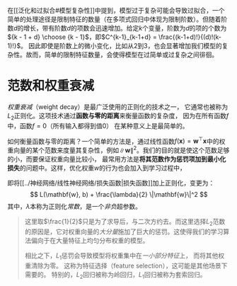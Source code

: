 在[[泛化和过拟合#模型复杂性]]中提到，模型过于复杂可能会导致过拟合，一个简单的处理途径是限制特征的数量（在多项式回归中体现为限制阶数）。但随着阶数$d$的增长，带有阶数$d$的项数会迅速增加。给定$k$个变量，阶数为$d$的项的个数为${k - 1 + d} \choose {k - 1}$，即$C^{k-1}_{k-1+d} = \frac{(k-1+d)!}{(d)!(k-1)!}$。
因此即使是阶数上的微小变化，比如从2到3，也会显著增加我们模型的复杂性。故而，简单的限制特征数量，会使得模型在过简单或过复杂之间徘徊。

# 范数和权重衰减
*权重衰减*（weight decay）是最广泛使用的正则化的技术之一， 它通常也被称为$L_2$正则化。这项技术通过**函数与零的距离**来衡量函数的复杂度， 因为在所有函数$f$中，函数$f=0$（所有输入都得到值0） 在某种意义上是最简单的。

如何衡量函数与零的距离？一个简单的方法是，通过线性函数$f(\mathbf{x}) = \mathbf{w}^\top \mathbf{x}$中的权重向量的某个范数来度量其复杂性，例如$\| \mathbf{w} \|^2$。我们的目的就是使这个范数足够的小，而要保证权重向量比较小， 最常用方法是**将其范数作为惩罚项加到最小化损失**的问题中。这样，优化权重$w$的行为也会加入到学习过程中，

即将[[../神经网络/线性神经网络/损失函数|损失函数]]加上正则化，变更为：
$$
L(\mathbf{w}, b) + \frac{\lambda}{2} \|\mathbf{w}\|^2
$$
其中，$\lambda$本称为正则化*常数*，是一个*非负*超参数。
> 这里取$\frac{1}{2}$只是为了求导后，与二次方约去。而这里选择$L_2$范数的原因是，它对权重向量的*大分量*施加了巨大的惩罚。这使得我们的学习算法偏向于在大量特征上均匀分布权重的模型。
> 
> 相比之下，$L_1$惩罚会导致模型将权重集中在*一小部分特征*上， 而将其他权重清除为零。 这称为特征选择（feature selection），这可能是其他场景下需要的。
> 特别的，$L_2$回归被称为岭回归，$L_1$回归被称为套索回归。

